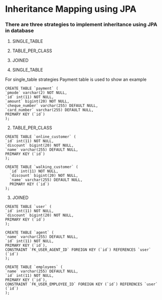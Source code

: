 # Inheritance Mapping using JPA

### There are three strategies to implement inheritance using JPA in database

1. SINGLE_TABLE
2. TABLE_PER_CLASS
3. JOINED


1. SINGLE_TABLE

For single_table strategies Payment table is used to show an example

```
CREATE TABLE `payment` (
`pmode` varchar(2) NOT NULL,
`id` int(11) NOT NULL,
`amount` bigint(20) NOT NULL,
`cheque_number` varchar(255) DEFAULT NULL,
`card_number` varchar(255) DEFAULT NULL,
PRIMARY KEY (`id`)
);
```

2. TABLE_PER_CLASS


```
CREATE TABLE `online_customer` (
`id` int(11) NOT NULL,
`discount` bigint(20) NOT NULL,
`name` varchar(255) DEFAULT NULL,
PRIMARY KEY (`id`)
);

CREATE TABLE `walking_customer` (
  `id` int(11) NOT NULL,
  `discount` bigint(20) NOT NULL,
  `name` varchar(255) DEFAULT NULL,
  PRIMARY KEY (`id`)
);
```

3. JOINED


```
CREATE TABLE `user` (
`id` int(11) NOT NULL,
`discount` bigint(20) NOT NULL,
PRIMARY KEY (`id`)
);

CREATE TABLE `agent` (
`name` varchar(255) DEFAULT NULL,
`id` int(11) NOT NULL,
PRIMARY KEY (`id`),
CONSTRAINT `FK_USER_AGENT_ID` FOREIGN KEY (`id`) REFERENCES `user` (`id`)
);

CREATE TABLE `employees` (
`name` varchar(255) DEFAULT NULL,
`id` int(11) NOT NULL,
PRIMARY KEY (`id`),
CONSTRAINT `FK_USER_EMPLOYEE_ID` FOREIGN KEY (`id`) REFERENCES `user` (`id`)
);
```






